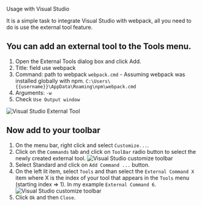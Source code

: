 Usage with Visual Studio

It is a simple task to integrate Visual Studio with webpack, all you need to do is use the external tool feature.

## You can add an external tool to the Tools menu. 

1. Open the External Tools dialog box and click Add.
1. Title: field use webpack
1. Command: path to webpack `webpack.cmd` - Assuming webpack was installed globally with npm.
   `C:\Users\{{username}}\AppData\Roaming\npm\webpack.cmd`
1. Arguments: `-w`
1. Check `Use Output window`

![Visual Studio External Tool](http://d3m4lzjblc2qwl.cloudfront.net/webpack-tool.png)

## Now add to your toolbar

1. On the menu bar, right click and select `Customize...`.
1. Click on the `Commands` tab and click on `ToolBar` radio button to select the newly created external tool.
![Visual Studio customize toolbar](http://d3m4lzjblc2qwl.cloudfront.net/customize-toolbar.png)
1. Select Standard and click on `Add Command ...` button.
1. On the left lit item, select `Tools` and than select the `External Command X` item where X is the index of your tool that appears in the `Tools` menu (starting index => 1). In my example `External Command 6`.
![Visual Studio customize toolbar](http://d3m4lzjblc2qwl.cloudfront.net/add-command.png)
1. Click `Ok` and then `Close`.
